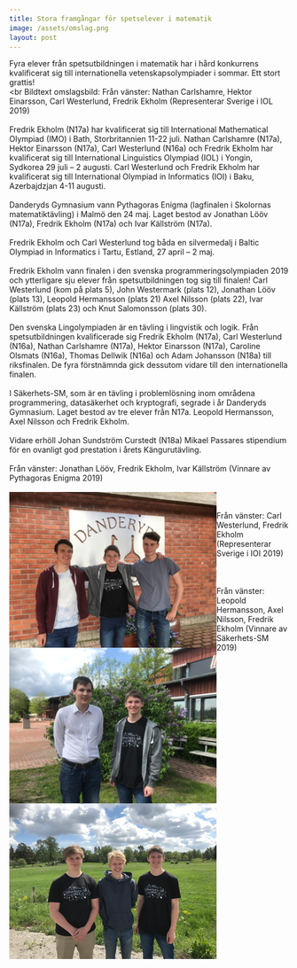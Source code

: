 ```yaml
---
title: Stora framgångar för spetselever i matematik
image: /assets/omslag.png
layout: post
---
```

Fyra elever från spetsutbildningen i matematik har i hård konkurrens kvalificerat sig till internationella vetenskapsolympiader i sommar. 
Ett stort grattis!
<br>
<br
Bildtext omslagsbild: Från vänster: Nathan Carlshamre, Hektor Einarsson, Carl Westerlund, Fredrik Ekholm (Representerar Sverige i IOL 2019)
<br>
<br>
Fredrik Ekholm (N17a) har kvalificerat sig till International Mathematical  Olympiad (IMO) i Bath, Storbritannien 11-22 juli. Nathan Carlshamre (N17a), Hektor Einarsson (N17a), Carl Westerlund (N16a) och Fredrik Ekholm har kvalificerat sig till International Linguistics Olympiad (IOL) i Yongin, Sydkorea 29 juli – 2 augusti. 
Carl Westerlund och Fredrik Ekholm har kvalificerat sig till International Olympiad in Informatics (IOI) i Baku, Azerbajdzjan 4-11 augusti. 
<br>
<br>
Danderyds Gymnasium vann Pythagoras Enigma (lagfinalen i Skolornas matematiktävling) i Malmö den 24 maj. 
Laget bestod av Jonathan Lööv (N17a), Fredrik Ekholm (N17a) och Ivar Källström (N17a). 
<br>
<br>
Fredrik Ekholm och Carl Westerlund tog båda en silvermedalj i Baltic Olympiad in Informatics i Tartu, Estland, 27 april – 2 maj.
<br>
<br>
Fredrik Ekholm vann finalen i den svenska programmeringsolympiaden 2019 och ytterligare sju elever från spetsutbildningen tog sig till finalen! 
Carl Westerlund (kom på plats 5), John Westermark (plats 12), Jonathan Lööv (plats 13), Leopold Hermansson (plats 21) Axel Nilsson (plats 22), Ivar Källström (plats 23) och Knut Salomonsson (plats 30).
<br>
<br>
Den svenska Lingolympiaden är en tävling i lingvistik och logik. Från spetsutbildningen kvalificerade sig Fredrik Ekholm (N17a), Carl Westerlund (N16a), Nathan Carlshamre (N17a), Hektor Einarsson (N17a), Caroline Olsmats (N16a), Thomas Dellwik (N16a) och Adam Johansson (N18a) till riksfinalen. 
De fyra förstnämnda gick dessutom vidare till den internationella finalen.
<br>
<br>
I Säkerhets-SM, som är en tävling i problemlösning inom områdena programmering, datasäkerhet och kryptografi, segrade i år Danderyds Gymnasium. 
Laget bestod av tre elever från N17a. Leopold Hermansson, Axel Nilsson och Fredrik Ekholm.
<br>
<br>
Vidare erhöll Johan Sundström Curstedt (N18a) Mikael Passares stipendium för en ovanligt god prestation i årets Kängurutävling.
<br>
<br>
Från vänster: Jonathan Lööv, Fredrik Ekholm, Ivar Källström (Vinnare av Pythagoras Enigma 2019)
<br>
<br>
<img src="/assets/bild2.png" alt="bild2" width="374" height="281" align="left">
<br>
<br>
Från vänster: Carl Westerlund, Fredrik Ekholm (Representerar Sverige i IOI 2019) 
<br>
<br>
<img src="/assets/bild3.png" alt="bild3" width="374" height="281" align="left">
<br>
<br>
Från vänster: Leopold Hermansson, Axel Nilsson, Fredrik Ekholm (Vinnare av Säkerhets-SM 2019)
<br>
<br>
<img src="/assets/bild4.png" alt="bild4" width="374" height="281" align="left">
